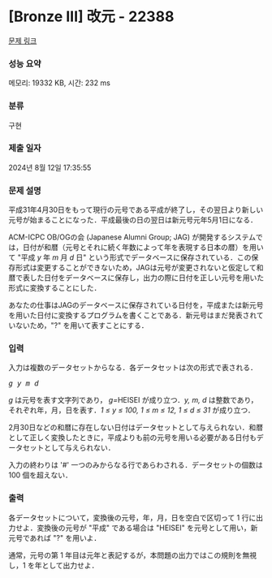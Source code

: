 # [Bronze III] 改元 - 22388 

[문제 링크](https://www.acmicpc.net/problem/22388) 

### 성능 요약

메모리: 19332 KB, 시간: 232 ms

### 분류

구현

### 제출 일자

2024년 8월 12일 17:35:55

### 문제 설명

<p>平成31年4月30日をもって現行の元号である平成が終了し，その翌日より新しい元号が始まることになった．平成最後の日の翌日は新元号元年5月1日になる．</p>

<p>ACM-ICPC OB/OGの会 (Japanese Alumni Group; JAG) が開発するシステムでは，日付が和暦（元号とそれに続く年数によって年を表現する日本の暦）を用いて "平成 <i>y</i> 年 <i>m</i> 月 <i>d</i> 日" という形式でデータベースに保存されている．この保存形式は変更することができないため，JAGは元号が変更されないと仮定して和暦で表した日付をデータベースに保存し，出力の際に日付を正しい元号を用いた形式に変換することにした．</p>

<p>あなたの仕事はJAGのデータベースに保存されている日付を，平成または新元号を用いた日付に変換するプログラムを書くことである．新元号はまだ発表されていないため，"?" を用いて表すことにする．</p>

### 입력 

 <p>入力は複数のデータセットからなる．各データセットは次の形式で表される．</p>

<pre><i>g</i> <i>y</i> <i>m</i> <i>d</i></pre>

<p><i>g</i> は元号を表す文字列であり， <i>g=</i>HEISEI が成り立つ．<i>y, m, d</i> は整数であり，それぞれ年，月，日を表す．<i>1 ≤ y ≤ 100, 1 ≤ m ≤ 12, 1 ≤ d ≤ 31</i> が成り立つ．</p>

<p>2月30日などの和暦に存在しない日付はデータセットとして与えられない．和暦として正しく変換したときに，平成よりも前の元号を用いる必要がある日付もデータセットとして与えられない．</p>

<p>入力の終わりは '#' 一つのみからなる行であらわされる．データセットの個数は 100 個を超えない．</p>

### 출력 

 <p>各データセットについて，変換後の元号，年，月，日を空白で区切って 1 行に出力せよ．変換後の元号が "平成" である場合は "HEISEI" を元号として用い，新元号であれば "?" を用いよ．</p>

<p>通常，元号の第 1 年目は元年と表記するが，本問題の出力ではこの規則を無視し，1 を年として出力せよ．</p>


